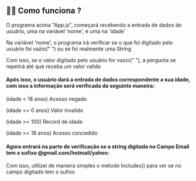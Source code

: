<h2>
  🤷‍♂️ Como funciona ?
</h2>

<p>
   O programa acima "App.js", começará recebendo a entrada de dados do usuário, uma na variável 'nome', e uma na 'idade'
</p>

<p>
  Na variável 'nome', o programa irá verificar se o que foi digitado pelo usuário foi vazio(" ") ou se foi realmente uma String
</p>

<p>
  Com isso, se o valor digitado pelo usuário for vazio(" "), a pergunta se repetirá até que receba um valor valido
</p>

<p>
  
<h4>
Após isso, o usuário dará a entrada de dados correspondente a sua idade, com isso a informação será verificada da seguinte maneira:
</h4>
  (idade < 18 anos) Acesso negado
</p>
    
<p>
  (idade == 0 anos) Valor invalido
</p>
  
<p>
  (idade >= 100) Record de idade
</p>
    
<p>
  (idade >= 18 anos) Acesso concedido
</p>

<h4>
  Agora entrará na parte de verificação se a string digitada no Campo Email tem o sufixo @gmail.com/hotmail/yahoo:
</h4>

<p>
  Com isso, utilizei de maneira simples o método Includes() para ver se no campo digitado tem o sufixo
</p>

